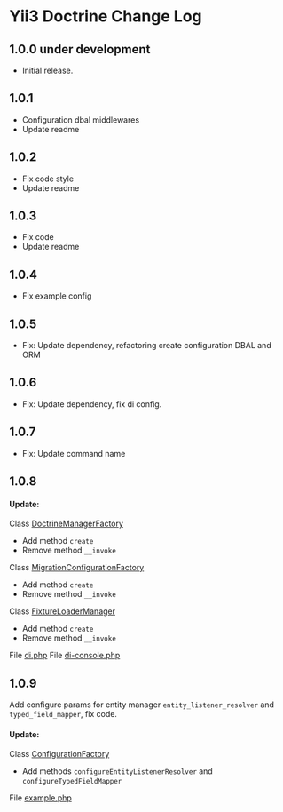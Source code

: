 # Yii3 Doctrine Change Log

## 1.0.0 under development

- Initial release.

## 1.0.1

- Configuration dbal middlewares
- Update readme

## 1.0.2

- Fix code style
- Update readme

## 1.0.3

- Fix code
- Update readme

## 1.0.4

- Fix example config

## 1.0.5

- Fix: Update dependency, refactoring create configuration DBAL and ORM

## 1.0.6

- Fix: Update dependency, fix di config.

## 1.0.7

- Fix: Update command name

## 1.0.8

#### Update:

Class [DoctrineManagerFactory](src/Factory/DoctrineManagerFactory.php)
- Add method `create`
- Remove method `__invoke`

Class [MigrationConfigurationFactory](src/Migrations/Factory/MigrationConfigurationFactory.php)
- Add method `create`
- Remove method `__invoke`

Class [FixtureLoaderManager](src/Fixture/FixtureLoaderManager.php)
- Add method `create`
- Remove method `__invoke`

File [di.php](config/di.php)
File [di-console.php](config/di-console.php)

## 1.0.9
Add configure params for entity manager `entity_listener_resolver` and `typed_field_mapper`, 
fix code.

#### Update:

Class [ConfigurationFactory](src/Orm/Factory/ConfigurationFactory.php)
- Add methods `configureEntityListenerResolver` and `configureTypedFieldMapper`

File [example.php](config/example.php)